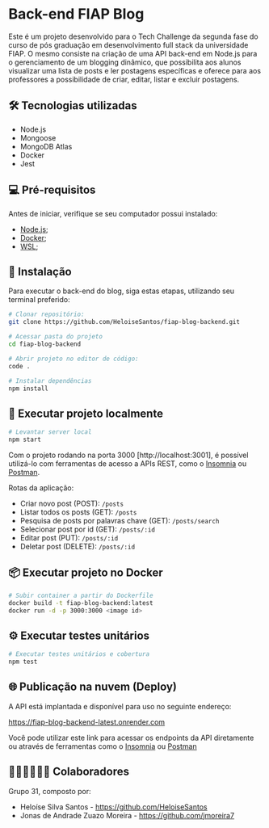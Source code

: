 # Back-end FIAP Blog

Este é um projeto desenvolvido para o Tech Challenge da segunda fase do curso de pós graduação em desenvolvimento full stack da universidade FIAP. O mesmo consiste na criação de uma API back-end em Node.js para o gerenciamento de um blogging dinâmico, que possibilita aos alunos visualizar uma lista de posts e ler postagens específicas e oferece para aos
professores a possibilidade de criar, editar, listar e excluir postagens.

## 🛠️ Tecnologias utilizadas

- Node.js
- Mongoose
- MongoDB Atlas
- Docker
- Jest

## 💻 Pré-requisitos

Antes de iniciar, verifique se seu computador possui instalado:

- [Node.js](https://nodejs.org/pt);
- [Docker](https://docs.docker.com/desktop/install/windows-install/);
- [WSL](https://learn.microsoft.com/pt-br/windows/wsl/install);

## 🔧 Instalação

Para executar o back-end do blog, siga estas etapas, utilizando seu terminal preferido:

```bash
# Clonar repositório:
git clone https://github.com/HeloiseSantos/fiap-blog-backend.git

# Acessar pasta do projeto
cd fiap-blog-backend

# Abrir projeto no editor de código:
code .

# Instalar dependências
npm install
```

## 🚀 Executar projeto localmente

```bash
# Levantar server local
npm start
```

Com o projeto rodando na porta 3000 [http://localhost:3001], é possível utilizá-lo com ferramentas de acesso a APIs REST, como o [Insomnia](https://insomnia.rest/download) ou [Postman](https://www.postman.com/).

Rotas da aplicação:

- Criar novo post (POST): `/posts`
- Listar todos os posts (GET): `/posts`
- Pesquisa de posts por palavras chave (GET): `/posts/search`
- Selecionar post por id (GET): `/posts/:id`
- Editar post (PUT): `/posts/:id`
- Deletar post (DELETE): `/posts/:id`

## 📦 Executar projeto no Docker

```bash
# Subir container a partir do Dockerfile
docker build -t fiap-blog-backend:latest
docker run -d -p 3000:3000 <image id>
```

## ⚙️ Executar testes unitários

```bash
# Executar testes unitários e cobertura
npm test
```

## 🌐 Publicação na nuvem (Deploy)

A API está implantada e disponível para uso no seguinte endereço:

https://fiap-blog-backend-latest.onrender.com

Você pode utilizar este link para acessar os endpoints da API diretamente ou através de ferramentas como o [Insomnia](https://insomnia.rest/) ou [Postman](https://www.postman.com/)

## 🧑🏻‍💻👩🏻‍💻 Colaboradores

Grupo 31, composto por:

- Heloíse Silva Santos - https://github.com/HeloiseSantos
- Jonas de Andrade Zuazo Moreira - https://github.com/jmoreira7
